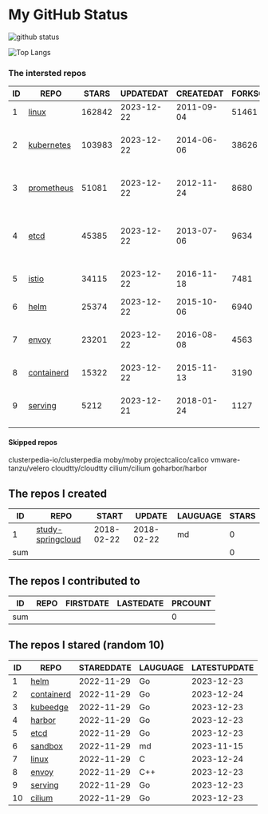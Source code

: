# My GitHub Status

<img src="https://github-readme-stats-1.yihong0618.vercel.app/api?username=daoqingniu&show_icons=true&&&hide_title=true&count_private=true" alt="github status" />

![Top Langs](https://github-readme-stats-1.yihong0618.vercel.app/api/top-langs/?username=daoqingniu&layout=compact)

<!--START_SECTION:github_repos-->
### The intersted repos
| ID |                          REPO                          | STARS  | UPDATEDAT  | CREATEDAT  | FORKSCOUNT |                                      DESCRIPTIONS                                       |
|----|--------------------------------------------------------|--------|------------|------------|------------|-----------------------------------------------------------------------------------------|
|  1 | [linux](https://github.com/torvalds/linux)             | 162842 | 2023-12-22 | 2011-09-04 |      51461 | Linux kernel source tree                                                                |
|  2 | [kubernetes](https://github.com/kubernetes/kubernetes) | 103983 | 2023-12-22 | 2014-06-06 |      38626 | Production-Grade Container Scheduling and Management                                    |
|  3 | [prometheus](https://github.com/prometheus/prometheus) |  51081 | 2023-12-22 | 2012-11-24 |       8680 | The Prometheus monitoring system and time series database.                              |
|  4 | [etcd](https://github.com/etcd-io/etcd)                |  45385 | 2023-12-22 | 2013-07-06 |       9634 | Distributed reliable key-value store for the most critical data of a distributed system |
|  5 | [istio](https://github.com/istio/istio)                |  34115 | 2023-12-22 | 2016-11-18 |       7481 | Connect, secure, control, and observe services.                                         |
|  6 | [helm](https://github.com/helm/helm)                   |  25374 | 2023-12-22 | 2015-10-06 |       6940 | The Kubernetes Package Manager                                                          |
|  7 | [envoy](https://github.com/envoyproxy/envoy)           |  23201 | 2023-12-22 | 2016-08-08 |       4563 | Cloud-native high-performance edge/middle/service proxy                                 |
|  8 | [containerd](https://github.com/containerd/containerd) |  15322 | 2023-12-22 | 2015-11-13 |       3190 | An open and reliable container runtime                                                  |
|  9 | [serving](https://github.com/knative/serving)          |   5212 | 2023-12-21 | 2018-01-24 |       1127 | Kubernetes-based, scale-to-zero, request-driven compute                                 |



#### Skipped repos
clusterpedia-io/clusterpedia
moby/moby
projectcalico/calico
vmware-tanzu/velero
cloudtty/cloudtty
cilium/cilium
goharbor/harbor<!--END_SECTION:github_repos-->

<!--START_SECTION:my_github-->
## The repos I created
| ID  |                                 REPO                                 |   START    |   UPDATE   | LAUGUAGE | STARS |
|-----|----------------------------------------------------------------------|------------|------------|----------|-------|
|   1 | [study-springcloud](https://github.com/daoqingniu/study-springcloud) | 2018-02-22 | 2018-02-22 | md       |     0 |
| sum |                                                                      |            |            |          |     0 |

## The repos I contributed to
| ID  | REPO | FIRSTDATE | LASTEDATE | PRCOUNT |
|-----|------|-----------|-----------|---------|
| sum |      |           |           |       0 |

## The repos I stared (random 10)
| ID |                          REPO                          | STAREDDATE | LAUGUAGE | LATESTUPDATE |
|----|--------------------------------------------------------|------------|----------|--------------|
|  1 | [helm](https://github.com/helm/helm)                   | 2022-11-29 | Go       | 2023-12-23   |
|  2 | [containerd](https://github.com/containerd/containerd) | 2022-11-29 | Go       | 2023-12-24   |
|  3 | [kubeedge](https://github.com/kubeedge/kubeedge)       | 2022-11-29 | Go       | 2023-12-23   |
|  4 | [harbor](https://github.com/goharbor/harbor)           | 2022-11-29 | Go       | 2023-12-23   |
|  5 | [etcd](https://github.com/etcd-io/etcd)                | 2022-11-29 | Go       | 2023-12-23   |
|  6 | [sandbox](https://github.com/cncf/sandbox)             | 2022-11-29 | md       | 2023-11-15   |
|  7 | [linux](https://github.com/torvalds/linux)             | 2022-11-29 | C        | 2023-12-24   |
|  8 | [envoy](https://github.com/envoyproxy/envoy)           | 2022-11-29 | C++      | 2023-12-23   |
|  9 | [serving](https://github.com/knative/serving)          | 2022-11-29 | Go       | 2023-12-23   |
| 10 | [cilium](https://github.com/cilium/cilium)             | 2022-11-29 | Go       | 2023-12-23   |

<!--END_SECTION:my_github-->
